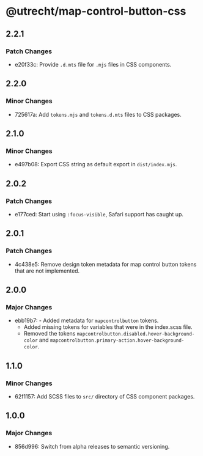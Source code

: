 # @utrecht/map-control-button-css

## 2.2.1

### Patch Changes

- e20f33c: Provide `.d.mts` file for `.mjs` files in CSS components.

## 2.2.0

### Minor Changes

- 725617a: Add `tokens.mjs` and `tokens.d.mts` files to CSS packages.

## 2.1.0

### Minor Changes

- e497b08: Export CSS string as default export in `dist/index.mjs`.

## 2.0.2

### Patch Changes

- e177ced: Start using `:focus-visible`, Safari support has caught up.

## 2.0.1

### Patch Changes

- 4c438e5: Remove design token metadata for map control button tokens that are not implemented.

## 2.0.0

### Major Changes

- ebb19b7: - Added metadata for `mapcontrolbutton` tokens.
  - Added missing tokens for variables that were in the index.scss file.
  - Removed the tokens `mapcontrolbutton.disabled.hover-background-color` and `mapcontrolbutton.primary-action.hover-background-color`.

## 1.1.0

### Minor Changes

- 62f1157: Add SCSS files to `src/` directory of CSS component packages.

## 1.0.0

### Major Changes

- 856d996: Switch from alpha releases to semantic versioning.
